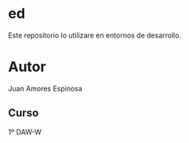 # ed
Este repositorio lo utilizare en entornos de desarrollo.
# Autor 
Juan Amores Espinosa 
## Curso 
1º DAW-W 
